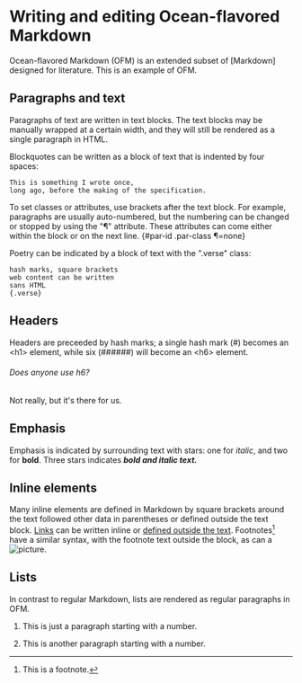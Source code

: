# Writing and editing Ocean-flavored Markdown

Ocean-flavored Markdown (OFM) is an extended subset of [Markdown] designed for literature.
This is an example of OFM.


## Paragraphs and text

Paragraphs of text are written in text blocks.
The text blocks may be manually wrapped at a certain width, 
and they will still be rendered as a single paragraph in HTML.

Blockquotes can be written as a block of text that is indented by four spaces:

    This is something I wrote once,
    long ago, before the making of the specification.

To set classes or attributes, use brackets after the text block. 
For example, paragraphs are usually auto-numbered,
but the numbering can be changed or stopped by using the "¶" attribute.
These attributes can come either within the block or on the next line. 
{#par-id .par-class ¶=none}

Poetry can be indicated by a block of text with the ".verse" class:

    hash marks, square brackets
    web content can be written
    sans HTML
    {.verse}


## Headers

Headers are preceeded by hash marks; 
a single hash mark (#) becomes an \<h1> element, 
while six (######) will become an \<h6> element.

###### Does anyone use h6?

Not really, but it's there for us.


## Emphasis

Emphasis is indicated by surrounding text with stars:
one for *italic*, and two for **bold**.
Three stars indicates ***bold and italic text.***


## Inline elements

Many inline elements are defined in Markdown by square brackets around the text
followed other data in parentheses or defined outside the text block.
[Links](https://w.wiki/4X8) can be written inline or [defined outside the text]. 
Footnotes[^1] have a similar syntax, with the footnote text outside the block, 
as can a ![picture](https://upload.wikimedia.org/wikipedia/commons/c/cc/Icons-mini-image.gif).

[defined outside the text]: https://w.wiki/4X8
[^1]: This is a footnote.


## Lists

In contrast to regular Markdown, lists are rendered as regular paragraphs in OFM.

1. This is just a paragraph starting with a number.

2. This is another paragraph starting with a number.